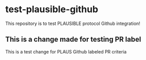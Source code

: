 # test-plausible-github
This repository is to test PLAUSIBLE protocol Github integration!

## This is a change made for testing PR label
This is a test change for PLAUS Github labeled PR criteria
